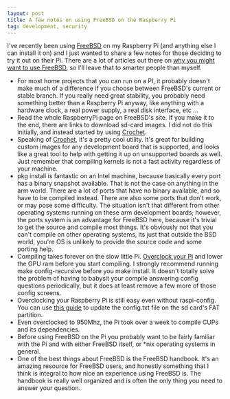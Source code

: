 ```yaml
---
layout: post
title: A few notes on using FreeBSD on the Raspberry Pi
tag: development, security
---
```


I've recently been using [FreeBSD](https://www.freebsd.org/) on my Raspberry Pi (and anything else I can install it on) and I just wanted to share a few notes for those deciding to try it out on their Pi. There are a lot of articles out there on [why you might want to use FreeBSD](https://www.freebsd.org/advocacy/whyusefreebsd.html), so I'll leave that to smarter people than myself.
<!--more-->

- For most home projects that you can run on a PI, it probably doesn't make much of a difference if you choose between FreeBSD's current or stable branch. If you really need great stability, you probably need something better than a Raspberry Pi anyway, like anything with a hardware clock, a real power supply, a real disk interface, etc ...
- Read the whole RaspberryPi page on FreeBSD's site. If you make it to the end, there are links to download sd-card images. I did not do this initially, and instead started by using [Crochet](https://github.com/freebsd/crochet).
- Speaking of [Crochet](https://github.com/freebsd/crochet), it's a pretty cool utility. It's great for building custom images for any development board that is supported, and looks like a great tool to help with getting it up on unsupported boards as well. Just remember that compiling kernels is not a fast activity regardless of your machine.
- pkg install is fantastic on an Intel machine, because basically every port has a binary snapshot available. That is not the case on anything in the arm world. There are a lot of ports that have no binary available, and so have to be compiled instead. There are also some ports that don't work, or may pose some difficulty. The situation isn't that different from other operating systems running on these arm development boards; however, the ports system is an advantage for FreeBSD here, because it's trivial to get the source and compile most things. It's obviously not that you can't compile on other operating systems, its just that outside the BSD world, you're OS is unlikely to provide the source code and some porting help.
- Compiling takes forever on the slow little Pi. [Overclock your Pi](http://elinux.org/RPiconfig) and lower the GPU ram before you start compiling. I strongly recommend running make config-recursive before you make install. It doesn't totally solve the problem of having to babysit your compile answering config questions periodically, but it does at least remove a few more of those config screens.
- Overclocking your Raspberry Pi is still easy even without raspi-config. You can use [this guide](http://elinux.org/RPiconfig) to update the config.txt file on the sd card's FAT partition.
- Even overclocked to 950Mhz, the Pi took over a week to compile CUPs and its dependencies.
- Before using FreeBSD on the Pi you probably want to be fairly familiar with the Pi and with either FreeBSD itself, or *nix operating systems in general.
- One of the best things about FreeBSD is the FreeBSD handbook. It's an amazing resource for FreeBSD users, and honestly something that I think is integral to how nice an experience using FreeBSD is. The handbook is really well organized and is often the only thing you need to answer your question.
